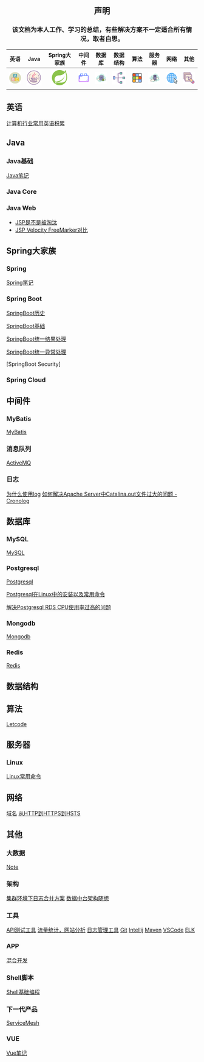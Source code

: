 <center>
<h2 style="text-align:center">声明</h2>
<h3 stype="text-align:center">该文档为本人工作、学习的总结，有些解决方案不一定适合所有情况，取者自思。</h2>


| 英语 | Java | Spring大家族 | 中间件 | 数据库 | 数据结构 | 算法 | 服务器 | 网络 | 其他 |
|:------:|:------:|:------:|:------:|:------:|:------:|:------:|:------:|:------:|:------:|
| [![English](png/icon/english.png)](#英语) | [![JAVA](png/icon/java-coffee-cup-logo.png)](#Java) | [![Spring Framework](png/icon/spring-logo-48.png)](#Spring大家族)| [![中间件](png/icon/plugins.png)](#中间件) | [![数据库](png/icon/database.png)](#数据库) | [![Data Structure](png/icon/data-structure.png)](#数据结构) | [![Algorithm.png](png/icon/algorithm.png)](#算法) | [![服务器](png/icon/server.png)](#服务器) | [![网络](png/icon/network.png)](#网络) | [![其他](png/icon/other.png)](#其他) |

</center>

## 英语
[计算机行业常用英语积累](english/english.md)

## Java

### Java基础
[Java笔记](java/basic/java-basic.md)

### Java Core

### Java Web

* [JSP是不是被淘汰](https://github.com/zhonghuasheng/JAVA/wiki/%E5%AF%B9%E5%A4%A7%E5%9E%8BJAVA-Web%E9%A1%B9%E7%9B%AE%E4%B8%8B%E4%BD%BF%E7%94%A8JSP%E7%9A%84%E6%80%9D%E8%80%83)
* [JSP Velocity FreeMarker对比](https://github.com/zhonghuasheng/JAVA/wiki/JSP---Velocity---FreeMarker%E5%AF%B9%E6%AF%94)

## Spring大家族

### Spring

[Spring笔记](spring/spring.md)

### Spring Boot

[SpringBoot历史](spring-boot/0-springboot-history.md)

[SpringBoot基础](spring-boot/1-springboot-basic.md)

[SpringBoot统一结果处理](https://github.com/zhonghuasheng/Spring-Boot/wiki/SpringBoot%E7%BB%9F%E4%B8%80%E5%A4%84%E7%90%86%E8%BF%94%E5%9B%9E%E7%BB%93%E6%9E%9C)

[SpringBoot统一异常处理](https://github.com/zhonghuasheng/Spring-Boot/wiki/SpringBoot%E7%BB%9F%E4%B8%80%E5%BC%82%E5%B8%B8%E5%A4%84%E7%90%86)

[SpringBoot Security]

### Spring Cloud

## 中间件

### MyBatis
[MyBatis](mybatis.md)

### 消息队列
[ActiveMQ](activemq.md)

### 日志
[为什么使用log](architecture/log-note.md)
[如何解决Apache Server中Catalina.out文件过大的问题 - Cronolog](tool/cronolog.md)

## 数据库

### MySQL

[MySQL](database/mysql.md)

### Postgresql

[Postgresql](database/postgresql.md)

[Postgresql在Linux中的安装以及常用命令](database/postgresql/postgresql_note.md)

[解决Postgresql RDS CPU使用率过高的问题](database/postgresql/PostgreSQL_CPU_Usage_High.md)

### Mongodb
[Mongodb](database/mongodb.md)

### Redis

[Redis](database/redis.md)

## 数据结构

## 算法
[Letcode](letcode/note.md)

## 服务器

### Linux
[Linux常用命令](system/linux.md)


## 网络

[域名](network/notes/second-level-domain.md)
[从HTTP到HTTPS到HSTS](network/notes/HTTP_HTTPS_SSL.md)

## 其他

### 大数据
[Note](data/bigdata.md)

### 架构
[集群环境下日志合并方案](architecture/集群环境下日志合并方案.md)
[数据中台架构随想](architecture/数据中台架构随想.md)

### 工具
[API测试工具](tool/api-testing-tool.md)
[流量统计，网站分析](tool/common-tools.md)
[日志管理工具](tool/cronolog.md)
[Git](tool/git.md)
[Intellij](tool/intellij.md)
[Maven](tool/maven.md)
[VSCode](tool/vscode-settings.md)
[ELK](elasticsearch.md)

### APP
[混合开发](mobile/app.md)

### Shell脚本
[Shell基础编程](shell/shell.md)




### 下一代产品
[ServiceMesh](ServiceMesh.md)

### VUE
[Vue笔记](Vue.md)
